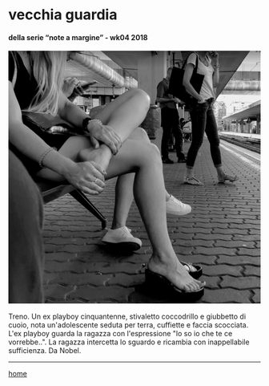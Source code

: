 ﻿
# vecchia guardia  

#### della serie “note a margine” - wk04 2018  
![](/interarete078.png "Roma Ostiense - binario 12")  

Treno. Un ex playboy cinquantenne, stivaletto coccodrillo e giubbetto di cuoio, nota un'adolescente seduta per terra, cuffiette e faccia scocciata. L'ex playboy guarda la ragazza con l'espressione "lo so io che te ce vorrebbe..". La ragazza intercetta lo sguardo e ricambia con inappellabile sufficienza. Da Nobel.  

---  
[home](/interarete.md)